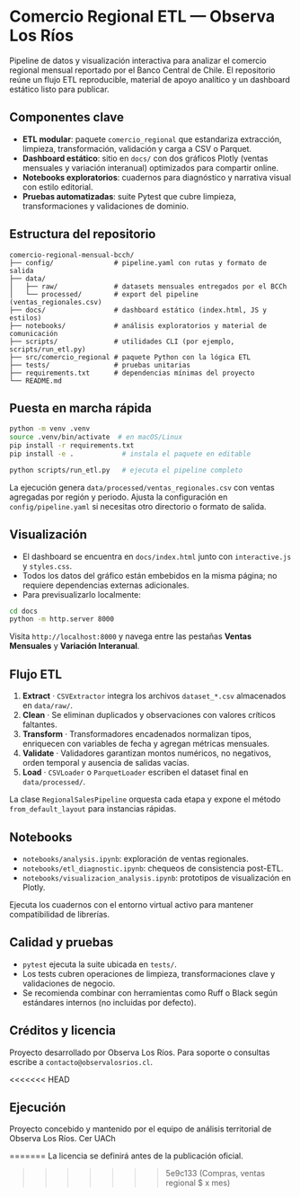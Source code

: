 # Comercio Regional ETL — Observa Los Ríos

Pipeline de datos y visualización interactiva para analizar el comercio regional mensual reportado por el Banco Central de Chile. El repositorio reúne un flujo ETL reproducible, material de apoyo analítico y un dashboard estático listo para publicar.

## Componentes clave

- **ETL modular**: paquete `comercio_regional` que estandariza extracción, limpieza, transformación, validación y carga a CSV o Parquet.
- **Dashboard estático**: sitio en `docs/` con dos gráficos Plotly (ventas mensuales y variación interanual) optimizados para compartir online.
- **Notebooks exploratorios**: cuadernos para diagnóstico y narrativa visual con estilo editorial.
- **Pruebas automatizadas**: suite Pytest que cubre limpieza, transformaciones y validaciones de dominio.

## Estructura del repositorio

```
comercio-regional-mensual-bcch/
├── config/               # pipeline.yaml con rutas y formato de salida
├── data/
│   ├── raw/              # datasets mensuales entregados por el BCCh
│   └── processed/        # export del pipeline (ventas_regionales.csv)
├── docs/                 # dashboard estático (index.html, JS y estilos)
├── notebooks/            # análisis exploratorios y material de comunicación
├── scripts/              # utilidades CLI (por ejemplo, scripts/run_etl.py)
├── src/comercio_regional # paquete Python con la lógica ETL
├── tests/                # pruebas unitarias
├── requirements.txt      # dependencias mínimas del proyecto
└── README.md
```

## Puesta en marcha rápida

```bash
python -m venv .venv
source .venv/bin/activate  # en macOS/Linux
pip install -r requirements.txt
pip install -e .            # instala el paquete en editable

python scripts/run_etl.py   # ejecuta el pipeline completo
```

La ejecución genera `data/processed/ventas_regionales.csv` con ventas agregadas por región y periodo. Ajusta la configuración en `config/pipeline.yaml` si necesitas otro directorio o formato de salida.

## Visualización

- El dashboard se encuentra en `docs/index.html` junto con `interactive.js` y `styles.css`.
- Todos los datos del gráfico están embebidos en la misma página; no requiere dependencias externas adicionales.
- Para previsualizarlo localmente:

```bash
cd docs
python -m http.server 8000
```

Visita `http://localhost:8000` y navega entre las pestañas **Ventas Mensuales** y **Variación Interanual**.

## Flujo ETL

1. **Extract** · `CSVExtractor` integra los archivos `dataset_*.csv` almacenados en `data/raw/`.
2. **Clean** · Se eliminan duplicados y observaciones con valores críticos faltantes.
3. **Transform** · Transformadores encadenados normalizan tipos, enriquecen con variables de fecha y agregan métricas mensuales.
4. **Validate** · Validadores garantizan montos numéricos, no negativos, orden temporal y ausencia de salidas vacías.
5. **Load** · `CSVLoader` o `ParquetLoader` escriben el dataset final en `data/processed/`.

La clase `RegionalSalesPipeline` orquesta cada etapa y expone el método `from_default_layout` para instancias rápidas.

## Notebooks

- `notebooks/analysis.ipynb`: exploración de ventas regionales.
- `notebooks/etl_diagnostic.ipynb`: chequeos de consistencia post-ETL.
- `notebooks/visualizacion_analysis.ipynb`: prototipos de visualización en Plotly.

Ejecuta los cuadernos con el entorno virtual activo para mantener compatibilidad de librerías.

## Calidad y pruebas

- `pytest` ejecuta la suite ubicada en `tests/`.
- Los tests cubren operaciones de limpieza, transformaciones clave y validaciones de negocio.
- Se recomienda combinar con herramientas como Ruff o Black según estándares internos (no incluidas por defecto).

## Créditos y licencia

Proyecto desarrollado por Observa Los Ríos. Para soporte o consultas escribe a `contacto@observalosrios.cl`.

<<<<<<< HEAD
## Ejecución

Proyecto concebido y mantenido por el equipo de análisis territorial de Observa Los Ríos. Cer UACh

=======
La licencia se definirá antes de la publicación oficial.
>>>>>>> 5e9c133 (Compras, ventas regional $ x mes)
